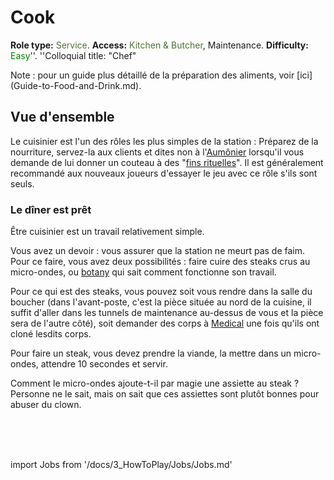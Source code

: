# Cook
**Role type:** <font color= "#4e7331">Service</font>. **Access:** <font color="#4e7331">Kitchen & Butcher</font>, Maintenance. **Difficulty:** <font color="Green">Easy</font>''. ''Colloquial title: "Chef"

Note : pour un guide plus détaillé de la préparation des aliments, voir [ici] (Guide-to-Food-and-Drink.md).




## Vue d'ensemble


Le cuisinier est l'un des rôles les plus simples de la station : Préparez de la nourriture, servez-la aux clients et dites non à l'[Aumônier](Chaplain.md) lorsqu'il vous demande de lui donner un couteau à des "[fins rituelles](\3_HowToPlay\Guides\General_guides\Battle-royale.md)".
Il est généralement recommandé aux nouveaux joueurs d'essayer le jeu avec ce rôle s'ils sont seuls.


### Le dîner est prêt

Être cuisinier est un travail relativement simple.

Vous avez un devoir : vous assurer que la station ne meurt pas de faim. Pour ce faire, vous avez deux possibilités : faire cuire des steaks crus au micro-ondes, ou [botany](\3_HowToPlay\Jobs\Service_roles\Botanist.md) qui sait comment fonctionne son travail.

Pour ce qui est des steaks, vous pouvez soit vous rendre dans la salle du boucher (dans l'avant-poste, c'est la pièce située au nord de la cuisine, il suffit d'aller dans les tunnels de maintenance au-dessus de vous et la pièce sera de l'autre côté), soit demander des corps à [Medical](\3_HowToPlay\Jobs\Medical_roles\Medical-Doctor.md) une fois qu'ils ont cloné lesdits corps.

Pour faire un steak, vous devez prendre la viande, la mettre dans un micro-ondes, attendre 10 secondes et servir.

Comment le micro-ondes ajoute-t-il par magie une assiette au steak ?
Personne ne le sait, mais on sait que ces assiettes sont plutôt bonnes pour abuser du clown.

  <br/>
<br/>
<br/>

import Jobs from '/docs/3_HowToPlay/Jobs/Jobs.md'

<Jobs />




